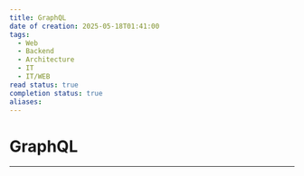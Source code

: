 ```yaml
---
title: GraphQL
date of creation: 2025-05-18T01:41:00
tags:
  - Web
  - Backend
  - Architecture
  - IT
  - IT/WEB
read status: true
completion status: true
aliases:
---
```

# GraphQL
---
